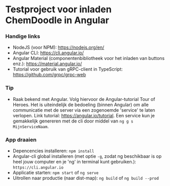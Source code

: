 # Testproject voor inladen ChemDoodle in Angular

### Handige links
- NodeJS (voor NPM): https://nodejs.org/en/
- Angular CLI: https://cli.angular.io/
- Angular Material (componentenbibliotheek voor het inladen van buttons enz.): https://material.angular.io/
- Tutorial voor gebruik van gRPC-client in TypeScript: https://github.com/grpc/grpc-web

### Tip
- Raak bekend met Angular. Volg hiervoor de Angular-tutorial Tour of Heroes. Het is uiteindelijk de bedoeling (binnen Angular) om alle
communicatie met de server via een zogenoemde 'service' te laten verlopen. Link tutorial: https://angular.io/tutorial. Een service kun je gemakkelijk genereren met de cli door middel van `ng g s MijnServiceNaam`.

### App draaien
- Depencencies installeren: `npm install`
- Angular-cli global installeren (met optie `-g`, zodat ng beschikbaar is op heel jouw computer en je 'ng' in terminal kunt gebruiken.): `https://cli.angular.io`
- Applicatie starten: `npm start` of `ng serve`
- Uitrollen naar productie (naar dist-map): `ng build` of `ng build --prod`
